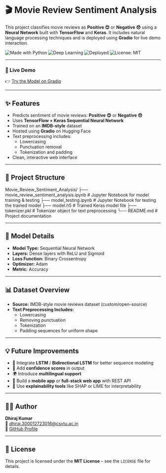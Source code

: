 # 🎬 Movie Review Sentiment Analysis

This project classifies movie reviews as **Positive 😊** or **Negative 😞** using a **Neural Network** built with **TensorFlow** and **Keras**. It includes natural language processing techniques and is deployed using **Gradio** for live demo interaction.

![Made with Python](https://img.shields.io/badge/Made%20with-Python-blue)
![Deep Learning](https://img.shields.io/badge/Deep%20Learning-TensorFlow-yellow)
![Deployed](https://img.shields.io/badge/Deployed-Gradio-orange)
![License: MIT](https://img.shields.io/badge/License-MIT-green)

---

### 🔗 Live Demo
👉 [Try the Model on Gradio](https://6f551d04667e273e96.gradio.live)

---

## ✨ Features

- Predicts sentiment of movie reviews: **Positive 😊** or **Negative 😞**
- Uses **TensorFlow + Keras Sequential Neural Network**
- Trained on an **IMDB-style** dataset
- Hosted using **Gradio** on Hugging Face
- Text preprocessing includes:
  - Lowercasing
  - Punctuation removal
  - Tokenization and padding
- Clean, interactive web interface

---

## 📁 Project Structure

Movie_Review_Sentiment_Analysis/
├── movie_review_sentiment_analysis.ipynb  # Jupyter Notebook for model training & testing
├── model_testing.ipynb                     # Jupyter Notebook for testing the trained model
├── model.h5                               # Trained Keras model file
├── tokenizer.pkl                         # Tokenizer object for text preprocessing
└── README.md                             # Project documentation




---

## 🧠 Model Details

- **Model Type:** Sequential Neural Network  
- **Layers:** Dense layers with ReLU and Sigmoid  
- **Loss Function:** Binary Crossentropy  
- **Optimizer:** Adam  
- **Metric:** Accuracy  

---

## 📊 Dataset Overview

- **Source:** IMDB-style movie reviews dataset (custom/open-source)
- **Text Preprocessing Includes:**
  - Lowercasing
  - Removing punctuation
  - Tokenization
  - Padding sequences for uniform shape

---

## 💡 Future Improvements

- 🔁 Integrate **LSTM** / **Bidirectional LSTM** for better sequence modeling
- 🧠 Add **confidence scores** in output
- 🌍 Introduce **multilingual support**
- 📱 Build a **mobile app** or **full-stack web app** with REST API
- 🧪 Use **explainability tools** like SHAP or LIME for interpretability

---

## 👨‍💻 Author

**Dhiraj Kumar**  
📧 dhiraj.300012723016@csvtu.ac.in  
🔗 [GitHub Profile](https://github.com/Dhirajgupta440)

---

## 📄 License

This project is licensed under the **MIT License** – see the `LICENSE` file for details.
